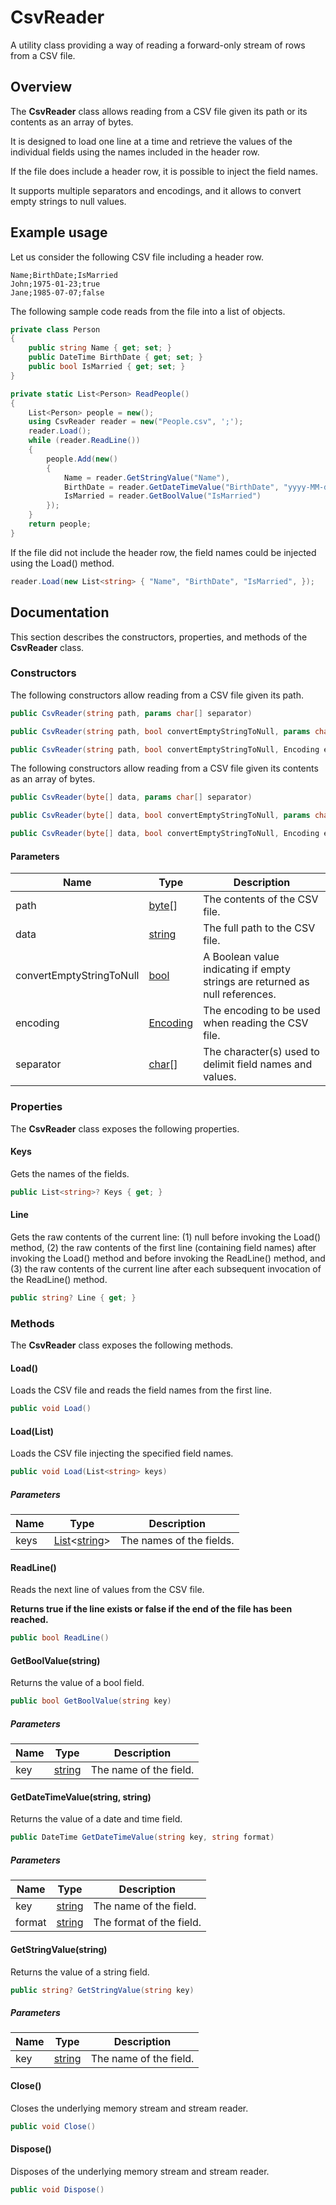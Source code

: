 # CsvReader

A utility class providing a way of reading a forward-only stream of rows from a CSV file.

## Overview

The **CsvReader** class allows reading from a CSV file given its path or its contents as an array of bytes.

It is designed to load one line at a time and retrieve the values of the individual fields using the names included in the header row.

If the file does include a header row, it is possible to inject the field names.

It supports multiple separators and encodings, and it allows to convert empty strings to null values.

## Example usage

Let us consider the following CSV file including a header row.

```
Name;BirthDate;IsMarried
John;1975-01-23;true
Jane;1985-07-07;false
```

The following sample code reads from the file into a list of objects.

```csharp
private class Person
{
    public string Name { get; set; }
    public DateTime BirthDate { get; set; }
    public bool IsMarried { get; set; }
}

private static List<Person> ReadPeople()
{
    List<Person> people = new();
    using CsvReader reader = new("People.csv", ';');
    reader.Load();
    while (reader.ReadLine())
    {
        people.Add(new()
        {
            Name = reader.GetStringValue("Name"),
            BirthDate = reader.GetDateTimeValue("BirthDate", "yyyy-MM-dd"),
            IsMarried = reader.GetBoolValue("IsMarried")
        });
    }
    return people;
}
```

If the file did not include the header row, the field names could be injected using the Load() method.

```csharp
reader.Load(new List<string> { "Name", "BirthDate", "IsMarried", });
```

## Documentation

This section describes the constructors, properties, and methods of the **CsvReader** class.

### Constructors


The following constructors allow reading from a CSV file given its path.

```csharp
public CsvReader(string path, params char[] separator)

public CsvReader(string path, bool convertEmptyStringToNull, params char[] separator)

public CsvReader(string path, bool convertEmptyStringToNull, Encoding encoding, params char[] separator)
```

The following constructors allow reading from a CSV file given its contents as an array of bytes.

```csharp
public CsvReader(byte[] data, params char[] separator)

public CsvReader(byte[] data, bool convertEmptyStringToNull, params char[] separator)

public CsvReader(byte[] data, bool convertEmptyStringToNull, Encoding encoding, params char[] separator)
```

#### Parameters

| Name | Type | Description |
|--|--|--|
| path| [byte](https://learn.microsoft.com/dotnet/api/system.byte)[] | The contents of the CSV file. |
| data | [string](https://learn.microsoft.com/dotnet/api/system.string) | The full path to the CSV file. |
| convertEmptyStringToNull | [bool](https://learn.microsoft.com/dotnet/api/system.boolean) | A Boolean value indicating if empty strings are returned as null references. |
| encoding | [Encoding](https://learn.microsoft.com/dotnet/api/system.text.encoding) | The encoding to be used when reading the CSV file. |
| separator | [char](https://learn.microsoft.com/dotnet/api/system.char)[] | The character(s) used to delimit field names and values. |

### Properties

The **CsvReader** class exposes the following properties.

#### Keys

Gets the names of the fields.

```csharp
public List<string>? Keys { get; }
```

#### Line

Gets the raw contents of the current line: (1) null before invoking the Load() method, (2) the raw contents of the first line (containing field names) after invoking the Load() method and before invoking the ReadLine() method, and (3) the raw contents of the current line after each subsequent invocation of the ReadLine() method.

```csharp
public string? Line { get; }
```

### Methods

The **CsvReader** class exposes the following methods.

#### Load()

Loads the CSV file and reads the field names from the first line.

```csharp
public void Load()
```

#### Load(List<string>) 

Loads the CSV file injecting the specified field names.

```csharp
public void Load(List<string> keys)
```

##### Parameters

| Name | Type | Description |
|--|--|--|
| keys | [List](https://learn.microsoft.com/dotnet/api/system.collections.generic.list-1)<[string](https://learn.microsoft.com/dotnet/api/system.string)> | The names of the fields. |

#### ReadLine()

Reads the next line of values from the CSV file.

**Returns true if the line exists or false if the end of the file has been reached.**

```csharp
public bool ReadLine()
```

#### GetBoolValue(string)

Returns the value of a bool field.

```csharp
public bool GetBoolValue(string key)
```

#####  Parameters

| Name | Type | Description |
|--|--|--|
| key | [string](https://learn.microsoft.com/dotnet/api/system.string) | The name of the field. |

#### GetDateTimeValue(string, string)

Returns the value of a date and time field.

```csharp
public DateTime GetDateTimeValue(string key, string format)
```

##### Parameters

| Name | Type | Description |
|--|--|--|
| key | [string](https://learn.microsoft.com/dotnet/api/system.string) | The name of the field. |
| format | [string](https://learn.microsoft.com/dotnet/api/system.string) | The format of the field. |

#### GetStringValue(string)

Returns the value of a string field.

```csharp
public string? GetStringValue(string key)
```

##### Parameters

| Name | Type | Description |
|--|--|--|
| key | [string](https://learn.microsoft.com/dotnet/api/system.string) | The name of the field. |

#### Close()

Closes the underlying memory stream and stream reader.

```csharp
public void Close()
```

#### Dispose()

Disposes of the underlying memory stream and stream reader.

```csharp
public void Dispose()
```

